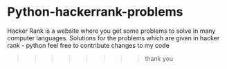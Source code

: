 # Python-hackerrank-problems
Hacker Rank is a website where you get some problems to solve in many computer languages.
 Solutions for the problems which are given in hacker rank - python
 feel free to contribute changes to my code


>>>>>>>> thank you
